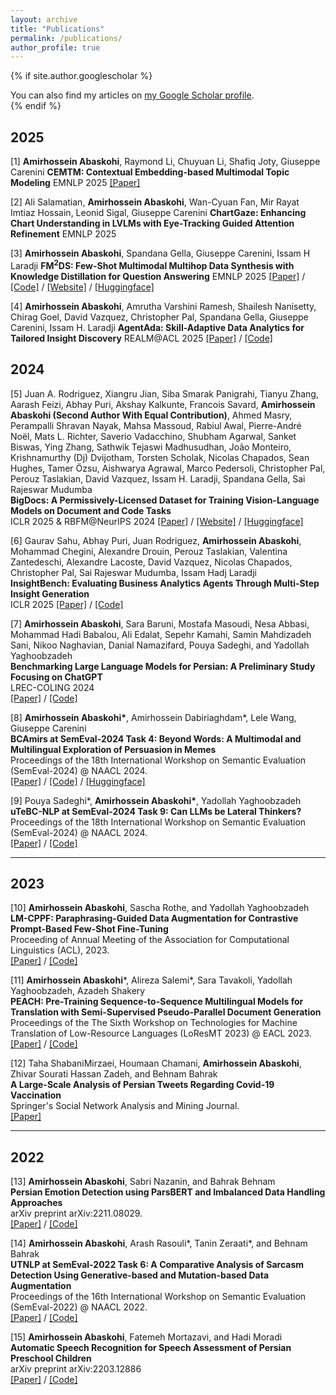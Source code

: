 ```yaml
---
layout: archive
title: "Publications"
permalink: /publications/
author_profile: true
---
```


{% if site.author.googlescholar %}
  <div class="wordwrap">You can also find my articles on <a href="{{site.author.googlescholar}}">my Google Scholar profile</a>.</div>
{% endif %}

## 2025
[1] __Amirhossein Abaskohi__, Raymond Li, Chuyuan Li, Shafiq Joty, Giuseppe Carenini
**CEMTM: Contextual Embedding-based Multimodal Topic Modeling**
EMNLP 2025
[\[Paper\]](https://openreview.net/forum?id=7NxbdFk80k)

[2] Ali Salamatian, __Amirhossein Abaskohi__, Wan-Cyuan Fan, Mir Rayat Imtiaz Hossain, Leonid Sigal, Giuseppe Carenini 
**ChartGaze: Enhancing Chart Understanding in LVLMs with Eye-Tracking Guided Attention Refinement**
EMNLP 2025

[3] __Amirhossein Abaskohi__, Spandana Gella, Giuseppe Carenini, Issam H Laradji
**FM<sup>2</sup>DS: Few-Shot Multimodal Multihop Data Synthesis with Knowledge Distillation for Question Answering**
EMNLP 2025
[\[Paper\]](https://openreview.net/forum?id=KnjzylKUqQ) / [\[Code\]](https://github.com/ServiceNow/FM2DS) / [\[Website\]](https://fm2ds.github.io/) / [\[Huggingface\]](https://huggingface.co/datasets/AmirhosseinAbaskohi/M2QA_Bench)

[4] __Amirhossein Abaskohi__, Amrutha Varshini Ramesh, Shailesh Nanisetty, Chirag Goel, David Vazquez, Christopher Pal, Spandana Gella, Giuseppe Carenini, Issam H. Laradji
**AgentAda: Skill-Adaptive Data Analytics for Tailored Insight Discovery**
REALM@ACL 2025
[\[Paper\]](https://arxiv.org/abs/2504.07421) / [\[Code\]](https://github.com/ServiceNow/AgentAda)


## 2024 
[5] Juan A. Rodriguez, Xiangru Jian, Siba Smarak Panigrahi, Tianyu Zhang, Aarash Feizi, Abhay Puri, Akshay Kalkunte, Francois Savard, __Amirhossein Abaskohi (Second Author With Equal Contribution)__, Ahmed Masry, Perampalli Shravan Nayak, Mahsa Massoud, Rabiul Awal, Pierre-André Noël, Mats L. Richter, Saverio Vadacchino, Shubham Agarwal, Sanket Biswas, Ying Zhang, Sathwik Tejaswi Madhusudhan, João Monteiro, Krishnamurthy (Dj) Dvijotham, Torsten Scholak, Nicolas Chapados, Sean Hughes, Tamer Özsu, Aishwarya Agrawal, Marco Pedersoli, Christopher Pal, Perouz Taslakian, David Vazquez, Issam H. Laradji, Spandana Gella, Sai Rajeswar Mudumba               
**BigDocs: A Permissively-Licensed Dataset for Training Vision-Language Models on Document and Code Tasks**   
ICLR 2025 & RBFM@NeurIPS 2024
[\[Paper\]](https://openreview.net/forum?id=b1ivBPLb1n) / [\[Website\]](https://bigdocs.github.io/) / [\[Huggingface\]](https://huggingface.co/datasets/ServiceNow/BigDocs-Bench)

[6] Gaurav Sahu, Abhay Puri, Juan Rodriguez, __Amirhossein Abaskohi__, Mohammad Chegini, Alexandre Drouin, Perouz Taslakian, Valentina Zantedeschi, Alexandre Lacoste, David Vazquez, Nicolas Chapados, Christopher Pal, Sai Rajeswar Mudumba, Issam Hadj Laradji                  
**InsightBench: Evaluating Business Analytics Agents Through Multi-Step Insight Generation**   
ICLR 2025 
[\[Paper\]](https://arxiv.org/abs/2407.06423) / [\[Code\]](https://github.com/ServiceNow/insight-bench) 

[7] __Amirhossein Abaskohi__, Sara Baruni, Mostafa Masoudi, Nesa Abbasi, Mohammad Hadi Babalou, Ali Edalat, Sepehr Kamahi, Samin Mahdizadeh Sani, Nikoo Naghavian, Danial Namazifard, Pouya Sadeghi, and Yadollah Yaghoobzadeh                   
**Benchmarking Large Language Models for Persian: A Preliminary Study Focusing on ChatGPT**   
LREC-COLING 2024  
[\[Paper\]](https://arxiv.org/abs/2404.02403) / [\[Code\]](https://github.com/Ipouyall/Benchmarking_ChatGPT_for_Persian) 

[8] __Amirhossein Abaskohi\*__, Amirhossein Dabiriaghdam\*, Lele Wang, Giuseppe Carenini         
**BCAmirs at SemEval-2024 Task 4: Beyond Words: A Multimodal and Multilingual Exploration of Persuasion in Memes**   
Proceedings of the 18th International Workshop on Semantic Evaluation (SemEval-2024) @ NAACL 2024.  
[\[Paper\]](https://arxiv.org/abs/2404.03022) / [\[Code\]](https://github.com/AmirAbaskohi/Beyond-Words-A-Multimodal-Exploration-of-Persuasion-in-Memes) / [\[Huggingface\]](https://huggingface.co/AmirHossein1378/LLaVA-1.5-7b-meme-captioner)

[9] Pouya Sadeghi\*, __Amirhossein Abaskohi\*__, Yadollah Yaghoobzadeh                   
**uTeBC-NLP at SemEval-2024 Task 9: Can LLMs be Lateral Thinkers?**   
Proceedings of the 18th International Workshop on Semantic Evaluation (SemEval-2024) @ NAACL 2024.  
[\[Paper\]](https://arxiv.org/abs/2404.02474) / [\[Code\]](https://github.com/Ipouyall/Can-LLMs-be-Lateral-Thinkers)	  

---

## 2023
[10] __Amirhossein Abaskohi__, Sascha Rothe, and Yadollah Yaghoobzadeh  
**LM-CPPF: Paraphrasing-Guided Data Augmentation for Contrastive Prompt-Based Few-Shot Fine-Tuning**  
Proceeding of Annual Meeting of the Association for Computational Linguistics (ACL), 2023.  
[\[Paper\]](https://aclanthology.org/2023.acl-short.59.pdf) / [\[Code\]](https://github.com/AmirAbaskohi/LM-CPPF)

[11] __Amirhossein Abaskohi__\*, Alireza Salemi\*, Sara Tavakoli, Yadollah Yaghoobzadeh, Azadeh Shakery  
**PEACH: Pre-Training Sequence-to-Sequence Multilingual Models for Translation with Semi-Supervised Pseudo-Parallel Document Generation**  
Proceedings of the The Sixth Workshop on Technologies for Machine Translation of Low-Resource Languages (LoResMT 2023) @ EACL 2023.  
[\[Paper\]](https://aclanthology.org/2023.loresmt-1.3.pdf) / [\[Code\]](https://github.com/AmirAbaskohi/PEACH)

[12] Taha ShabaniMirzaei, Houmaan Chamani, __Amirhossein Abaskohi__, Zhivar Sourati Hassan Zadeh, and Behnam Bahrak  
**A Large-Scale Analysis of Persian Tweets Regarding Covid-19 Vaccination**  
Springer's Social Network Analysis and Mining Journal.   
[\[Paper\]](https://link.springer.com/article/10.1007/s13278-023-01154-0)

---

## 2022   
[13] __Amirhossein Abaskohi__, Sabri Nazanin, and Bahrak Behnam                  
**Persian Emotion Detection using ParsBERT and Imbalanced Data Handling Approaches**  
arXiv preprint arXiv:2211.08029.  
[\[Paper\]](https://arxiv.org/pdf/2211.08029.pdf) / [\[Code\]](https://github.com/AmirAbaskohi/Persian-Emotion-Detection-using-ParsBERT-and-Imbalanced-Data-Handling-Approaches)

[14] __Amirhossein Abaskohi__, Arash Rasouli\*, Tanin Zeraati\*, and Behnam Bahrak                  
**UTNLP at SemEval-2022 Task 6: A Comparative Analysis of Sarcasm Detection Using Generative-based and Mutation-based Data Augmentation**  
Proceedings of the 16th International Workshop on Semantic Evaluation (SemEval-2022) @ NAACL 2022.  
[\[Paper\]](https://aclanthology.org/2022.semeval-1.135.pdf) / [\[Code\]](https://github.com/amirabaskohi/semeval2022-task6-sarcasm-detection)

[15] __Amirhossein Abaskohi__, Fatemeh Mortazavi, and Hadi Moradi                  
**Automatic Speech Recognition for Speech Assessment of Persian Preschool Children**  
arXiv preprint arXiv:2203.12886  
[\[Paper\]](https://arxiv.org/pdf/2203.12886.pdf) / [\[Code\]](https://github.com/AmirAbaskohi/Automatic-Speech-recognition-for-Speech-Assessment-of-Persian-Preschool-Children)
